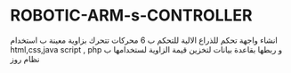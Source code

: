 # ROBOTIC-ARM-s-CONTROLLER   
انشاء واجهة تحكم للذراع الالية للتحكم ب 6 محركات تتحرك بزاوية معينة ب استخدام html,css,java script , php و ربطها بقاعدة بيانات لتخزين قيمة الزاوية لستخدامها ب نظام روز 
